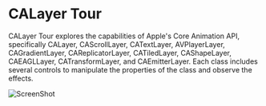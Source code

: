 # CALayer Tour

CALayer Tour explores the capabilities of Apple's Core Animation API, specifically CALayer, CAScrollLayer, CATextLayer, AVPlayerLayer, CAGradientLayer, CAReplicatorLayer, CATiledLayer, CAShapeLayer, CAEAGLLayer, CATransformLayer, and CAEmitterLayer. Each class includes several controls to manipulate the properties of the class and observe the effects.

![ScreenShot](/Assets/CALayerTour.png)